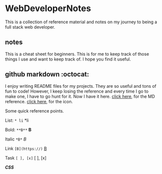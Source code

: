 # WebDeveloperNotes
This is a collection of reference material and notes on my journey to being a full stack web developer. 

## notes

This is a cheat sheet for beginners. This is for me to keep track of those things I use and want to keep track of. I hope you find it useful. 

## github markdown :octocat:

I enjoy writing README files for my projects. They are so useful and tons of fun to code! However, I keep losing the reference and every time I go to make one, I have to go hunt for it. Now I have it here. [click here](https://help.github.com/en/articles/basic-writing-and-formatting-syntax#using-emoji), for the MD reference. [click here](https://www.webfx.com/tools/emoji-cheat-sheet/), for the icon. 

Some quick reference points.

List:       ```* li```          *li

Bold:       ```**B**```         **B**

Italic      ```*B*```           *B*

Link        ```[B](https://)``` [B](https://)

Task        ```[ ], [x]```      [ ], [x]


***CSS***
